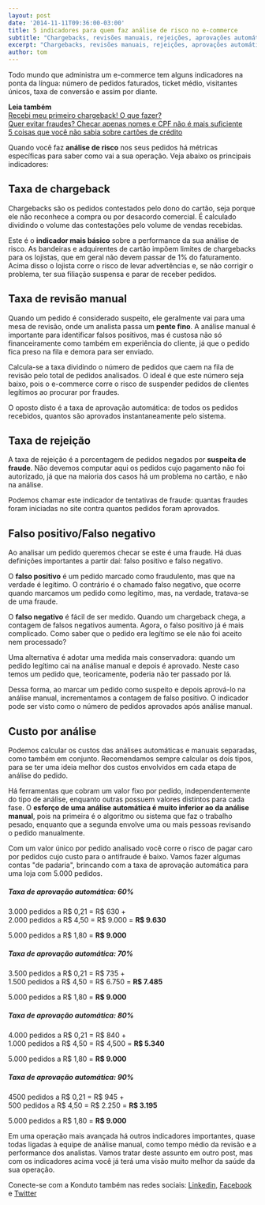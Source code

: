 ```yaml
---
layout: post
date: '2014-11-11T09:36:00-03:00'
title: 5 indicadores para quem faz análise de risco no e-commerce
subtitle: "Chargebacks, revisões manuais, rejeições, aprovações automáticas. Você sabe tudo isso de cabeça?"
excerpt: "Chargebacks, revisões manuais, rejeições, aprovações automáticas. Você sabe tudo isso de cabeça?"
author: tom
---
```

Todo mundo que administra um e-commerce tem alguns indicadores na ponta da língua: número de pedidos faturados, ticket médio, visitantes únicos, taxa de conversão e assim por diante.

**Leia também**  
[Recebi meu primeiro chargeback! O que fazer?](https://blog.konduto.com/pt/2014/09/o-que-fazer-quando-recebe-o-primeiro-chargeback?utm_source=konduto&utm_medium=blog&utm_campaign=conteudo)  
[Quer evitar fraudes? Checar apenas nomes e CPF não é mais suficiente](https://blog.konduto.com/pt/2014/10/porque-checar-apenas-nome-e-cpf-ja-nao-e-suficiente-na-analise-manual?utm_source=konduto&utm_medium=blog&utm_campaign=conteudo)  
[5 coisas que você não sabia sobre cartões de crédito](https://blog.konduto.com/pt/2014/09/5-coisas-que-voce-nao-sabia-sobre-cartao-de-credito?utm_source=konduto&utm_medium=blog&utm_campaign=conteudo)  

Quando você faz **análise de risco** nos seus pedidos há métricas específicas para saber como vai a sua operação. Veja abaixo os principais indicadores:

## Taxa de chargeback
Chargebacks são os pedidos contestados pelo dono do cartão, seja porque ele não reconhece a compra ou por desacordo comercial. É calculado dividindo o volume das contestações pelo volume de vendas recebidas.

Este é o **indicador mais básico** sobre a performance da sua análise de risco. As bandeiras e adquirentes de cartão impõem limites de chargebacks para os lojistas, que em geral não devem passar de 1% do faturamento. Acima disso o lojista corre o risco de levar advertências e, se não corrigir o problema, ter sua filiação suspensa e parar de receber pedidos.

## Taxa de revisão manual
Quando um pedido é considerado suspeito, ele geralmente vai para uma mesa de revisão, onde um analista passa um **pente fino**. A análise manual é importante para identificar falsos positivos, mas é custosa não só financeiramente como também em experiência do cliente, já que o pedido fica preso na fila e demora para ser enviado.

Calcula-se a taxa dividindo o número de pedidos que caem na fila de revisão pelo total de pedidos analisados. O ideal é que este número seja baixo, pois o e-commerce corre o risco de suspender pedidos de clientes legítimos ao procurar por fraudes.

O oposto disto é a taxa de aprovação automática: de todos os pedidos recebidos, quantos são aprovados instantaneamente pelo sistema.

## Taxa de rejeição
A taxa de rejeição é a porcentagem de pedidos negados por **suspeita de fraude**. Não devemos computar aqui os pedidos cujo pagamento não foi autorizado, já que na maioria dos casos há um problema no cartão, e não na análise.

Podemos chamar este indicador de tentativas de fraude: quantas fraudes foram iniciadas no site contra quantos pedidos foram aprovados.

## Falso positivo/Falso negativo
Ao analisar um pedido queremos checar se este é uma fraude. Há duas definições importantes a partir daí: falso positivo e falso negativo.

O **falso positivo** é um pedido marcado como fraudulento, mas que na verdade é legítimo. O contrário é o chamado falso negativo, que ocorre quando marcamos um pedido como legítimo, mas, na verdade, tratava-se de uma fraude.

O **falso negativo** é fácil de ser medido. Quando um chargeback chega, a contagem de falsos negativos aumenta. Agora, o falso positivo já é mais complicado. Como saber que o pedido era legítimo se ele não foi aceito nem processado?

Uma alternativa é adotar uma medida mais conservadora: quando um pedido legítimo cai na análise manual e depois é aprovado. Neste caso temos um pedido que, teoricamente, poderia não ter passado por lá.

Dessa forma, ao marcar um pedido como suspeito e depois aprová-lo na análise manual, incrementamos a contagem de falso positivo. O indicador pode ser visto como o número de pedidos aprovados após análise manual.

## Custo por análise
Podemos calcular os custos das análises automáticas e manuais separadas, como também em conjunto. Recomendamos sempre calcular os dois tipos, para se ter uma ideia melhor dos custos envolvidos em cada etapa de análise do pedido.

Há ferramentas que cobram um valor fixo por pedido, independentemente do tipo de análise, enquanto outras possuem valores distintos para cada fase. O **esforço de uma análise automática é muito inferior ao da análise manual**, pois na primeira é o algoritmo ou sistema que faz o trabalho pesado, enquanto que a segunda envolve uma ou mais pessoas revisando o pedido manualmente.

Com um valor único por pedido analisado você corre o risco de pagar caro por pedidos cujo custo para o antifraude é baixo. Vamos fazer algumas contas "de padaria", brincando com a taxa de aprovação automática para uma loja com 5.000 pedidos.

##### Taxa de aprovação automática: 60%

3.000 pedidos a R$ 0,21 = R$ 630 +  
2.000 pedidos a R$ 4,50 = R$ 9.000 = **R$ 9.630**

5.000 pedidos a R$ 1,80 = **R$ 9.000**

##### Taxa de aprovação automática: 70%

3.500 pedidos a R$ 0,21 = R$ 735 +  
1.500 pedidos a R$ 4,50 = R$ 6.750 = **R$ 7.485**

5.000 pedidos a R$ 1,80 = **R$ 9.000**

##### Taxa de aprovação automática: 80%

4.000 pedidos a R$ 0,21 = R$ 840 +  
1.000 pedidos a R$ 4,50 = R$ 4,500 = **R$ 5.340**

5.000 pedidos a R$ 1,80 = **R$ 9.000**

##### Taxa de aprovação automática: 90%

4500 pedidos a R$ 0,21 = R$ 945 +  
500 pedidos a R$ 4,50 = R$ 2.250 = **R$ 3.195**

5.000 pedidos a R$ 1,80 = **R$ 9.000**

Em uma operação mais avançada há outros indicadores importantes, quase todas ligadas à equipe de análise manual, como tempo médio da revisão e a performance dos analistas. Vamos tratar deste assunto em outro post, mas com os indicadores acima você já terá uma visão muito melhor da saúde da sua operação.

Conecte-se com a Konduto também nas redes sociais: [Linkedin](https://www.linkedin.com/company/konduto), [Facebook](https://www.facebook.com/konduto) e [Twitter](https://twitter.com/KondutoBR)